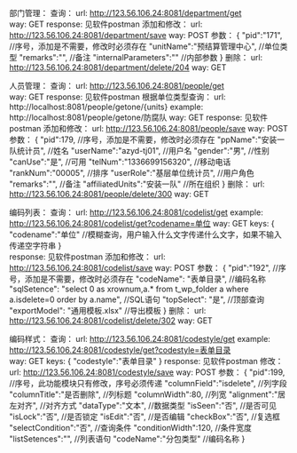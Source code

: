 部门管理：
    查询：
        url:
            http://123.56.106.24:8081/department/get      
        way:
            GET
        response:
            见软件postman
    添加和修改：
         url:
              http://123.56.106.24:8081/department/save
         way:
              POST
         参数：
            {
                "pid":"171",    //序号，添加是不需要，修改时必须存在
                "unitName":"预结算管理中心",   //单位类型
                "remarks":"",   //备注
                "internalParameters":"" //内部参数
            }
    删除：
            url:
                http://123.56.106.24:8081/department/delete/204
            way:
                GET
                
人员管理：
    查询：
        url:
            http://123.56.106.24:8081/people/get      
        way:
            GET
        response:
            见软件postman
    根据单位类型查询：
        url:
            http://localhost:8081/people/getone/{units}
        example:
            http://localhost:8081/people/getone/防腐队
        way:
            GET
        response:
            见软件postman
    添加和修改：
         url:
              http://123.56.106.24:8081/people/save
         way:
              POST
         参数：
            {
                "pid":179,  //序号，添加是不需要，修改时必须存在
                "ppName":"安装一队统计员",     //姓名
                "userName":"azyd-tj01",     //用户名
                "gender":"男",       //性别
                "canUse":"是",       //可用
                "telNum":"1336699156320",   //移动电话
                "rankNum":"00005",      //排序
                "userRole":"基层单位统计员",   //用户角色
                "remarks":"",   //备注
                "affiliatedUnits":"安装一队"    //所在组织
            }
    删除：
            url:
                http://123.56.106.24:8081/people/delete/300
            way:
                GET
         
编码列表：
    查询：
        url:
            http://123.56.106.24:8081/codelist/get
        example:
            http://123.56.106.24:8081/codelist/get?codename=单位
        way:
            GET
        keys:
            {
                "codename":"单位"        //模糊查询，用户输入什么文字传递什么文字，如果不输入传递空字符串
            }      
        response:
            见软件postman
    添加和修改：
         url:
              http://123.56.106.24:8081/codelist/save
         way:
              POST
         参数：
            {
                "pid":"192",    //序号，添加是不需要，修改时必须存在
                "codeName": "表单目录", //编码名称
                "sqlSetence": "select 0 as xrownum,a.* from t_wp_folder a where a.isdelete=0 order by a.name",  //SQL语句
                "topSelect": "是",   //顶部查询
                "exportModel": "通用模板.xlsx"  //导出模板
            }
    删除：
            url:
                http://123.56.106.24:8081/codelist/delete/302
            way:
                GET         
        
编码样式：
    查询：
        url:
            http://123.56.106.24:8081/codestyle/get
        example:
            http://123.56.106.24:8081/codestyle/get?codestyle=表单目录      
        way:
            GET
        keys:
            {
                "codestyle":"表单目录"
            }
        response:
            见软件postman
    修改：
         url:
              http://123.56.106.24:8081/codestyle/save
         way:
              POST
         参数：
            {
                "pid":199,  //序号，此功能模块只有修改，序号必须传递
                "columnField":"isdelete",   //列字段
                "columnTitle":"是否删除",   //列标题
                "columnWidth":80,       //列宽
                "alignment":"居左对齐",     //对齐方式
                "dataType":"文本",    //数据类型
                "isSeen":"否",   //是否可见
                "isLock":"否",   //是否锁定
                "isEdit":"否",   //是否编辑
                "checkBox":"否", //复选框
                "selectCondition":"否",  //查询条件
                "conditionWidth":120,   //条件宽度
                "listSetences":"",  //列表语句
                "codeName":"分包类型"   //编码名称
            }